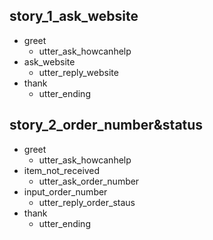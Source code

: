 ## story_1_ask_website
* greet
    - utter_ask_howcanhelp
* ask_website
    - utter_reply_website
* thank
    - utter_ending 
    
## story_2_order_number&status
* greet
    - utter_ask_howcanhelp
* item_not_received
    - utter_ask_order_number     
* input_order_number    
    - utter_reply_order_staus
* thank
    - utter_ending
    
    
        

           
    
    
              
  

  
